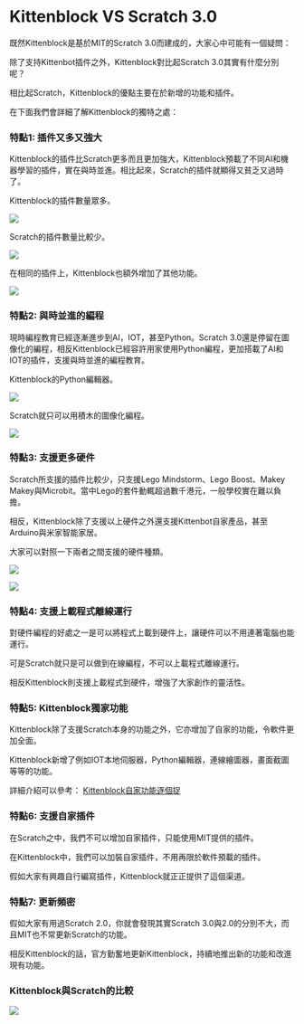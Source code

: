 # Kittenblock VS Scratch 3.0

既然Kittenblock是基於MIT的Scratch 3.0而建成的，大家心中可能有一個疑問：

除了支持Kittenbot插件之外，Kittenblock對比起Scratch 3.0其實有什麼分別呢？

相比起Scratch，Kittenblock的優點主要在於新增的功能和插件。

在下面我們會詳細了解Kittenblock的獨特之處：

### 特點1: 插件又多又強大

Kittenblock的插件比Scratch更多而且更加強大，Kittenblock預載了不同AI和機器學習的插件，實在與時並進。相比起來，Scratch的插件就顯得又貧乏又過時了。

Kittenblock的插件數量眾多。

![](https://kittenbothk.readthedocs.io/en/latest/\_images/kittenblock1.png)

Scratch的插件數量比較少。

![](https://kittenbothk.readthedocs.io/en/latest/\_images/scratch1.png)

在相同的插件上，Kittenblock也額外增加了其他功能。

![](https://kittenbothk.readthedocs.io/en/latest/\_images/vs1.png)

### 特點2: 與時並進的編程

現時編程教育已經逐漸進步到AI，IOT，甚至Python。Scratch 3.0還是停留在圖像化的編程，相反Kittenblock已經容許用家使用Python編程，更加搭載了AI和IOT的插件，支援與時並進的編程教育。

Kittenblock的Python編輯器。

![](https://kittenbothk.readthedocs.io/en/latest/\_images/kittenblock3.png)

Scratch就只可以用積木的圖像化編程。

![](https://kittenbothk.readthedocs.io/en/latest/\_images/scratch3.png)

### 特點3: 支援更多硬件

Scratch所支援的插件比較少，只支援Lego Mindstorm、Lego Boost、Makey Makey與Microbit。當中Lego的套件動輒超過數千港元，一般學校實在難以負擔。

相反，Kittenblock除了支援以上硬件之外還支援Kittenbot自家產品，甚至Arduino與米家智能家居。

大家可以對照一下兩者之間支援的硬件種類。

![](https://kittenbothk.readthedocs.io/en/latest/\_images/kittenblock4.png)

![](https://kittenbothk.readthedocs.io/en/latest/\_images/scratch4.png)

### 特點4: 支援上載程式離線運行

對硬件編程的好處之一是可以將程式上載到硬件上，讓硬件可以不用連著電腦也能運行。

可是Scratch就只是可以做到在線編程，不可以上載程式離線運行。

相反Kittenblock則支援上載程式到硬件，增強了大家創作的靈活性。

### 特點5: Kittenblock獨家功能

Kittenblock除了支援Scratch本身的功能之外，它亦增加了自家的功能，令軟件更加全面。

Kittenblock新增了例如IOT本地伺服器，Python編輯器，連線繪圖器，畫面截圖等等的功能。

詳細介紹可以參考： [Kittenblock自家功能逐個捉](kittenblock\_function/)

### 特點6: 支援自家插件

在Scratch之中，我們不可以增加自家插件，只能使用MIT提供的插件。

在Kittenblock中，我們可以加裝自家插件，不用再限於軟件預載的插件。

假如大家有興趣自行編寫插件，Kittenblock就正正提供了這個渠道。

### 特點7: 更新頻密

假如大家有用過Scratch 2.0，你就會發現其實Scratch 3.0與2.0的分別不大，而且MIT也不常更新Scratch的功能。

相反Kittenblock的話，官方勤奮地更新Kittenblock，持續地推出新的功能和改進現有功能。

### Kittenblock與Scratch的比較

![](https://kittenbothk.readthedocs.io/en/latest/\_images/table.png)

